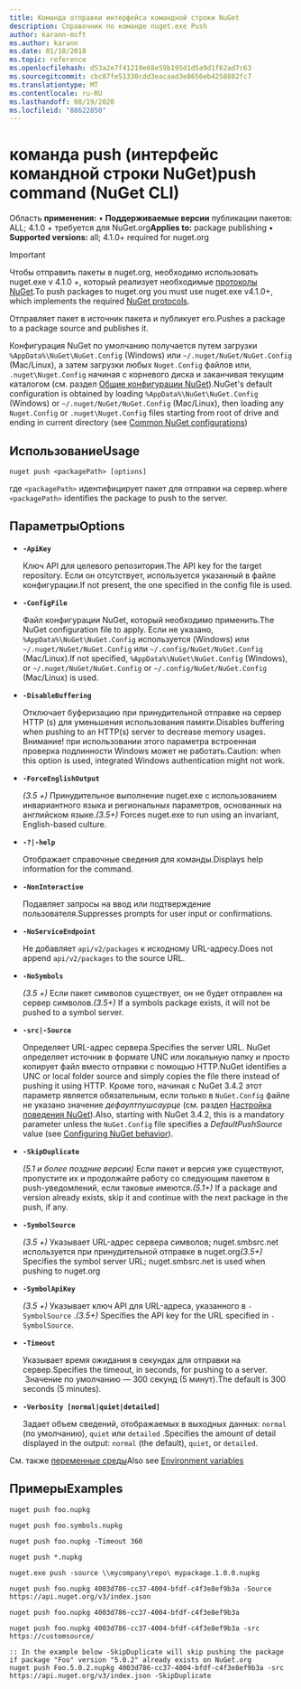 ```yaml
---
title: Команда отправки интерфейса командной строки NuGet
description: Справочник по команде nuget.exe Push
author: karann-msft
ms.author: karann
ms.date: 01/18/2018
ms.topic: reference
ms.openlocfilehash: d53a2e7f41219e68e59b195d1d5a9d1f62ad7c63
ms.sourcegitcommit: cbc87fe51330cdd3eacaad3e8656eb4258882fc7
ms.translationtype: MT
ms.contentlocale: ru-RU
ms.lasthandoff: 08/19/2020
ms.locfileid: "88622850"
---
```

# <a name="push-command-nuget-cli"></a><span data-ttu-id="dfb3a-103">команда push (интерфейс командной строки NuGet)</span><span class="sxs-lookup"><span data-stu-id="dfb3a-103">push command (NuGet CLI)</span></span>

<span data-ttu-id="dfb3a-104">Область **применения:** &bullet; **Поддерживаемые версии** публикации пакетов: ALL; 4.1.0 + требуется для NuGet.org</span><span class="sxs-lookup"><span data-stu-id="dfb3a-104">**Applies to:** package publishing &bullet; **Supported versions:** all; 4.1.0+ required for nuget.org</span></span>

> [!Important]
> <span data-ttu-id="dfb3a-105">Чтобы отправить пакеты в nuget.org, необходимо использовать nuget.exe v 4.1.0 +, который реализует необходимые [протоколы NuGet](../../api/nuget-protocols.md).</span><span class="sxs-lookup"><span data-stu-id="dfb3a-105">To push packages to nuget.org you must use nuget.exe v4.1.0+, which implements the required [NuGet protocols](../../api/nuget-protocols.md).</span></span>

<span data-ttu-id="dfb3a-106">Отправляет пакет в источник пакета и публикует его.</span><span class="sxs-lookup"><span data-stu-id="dfb3a-106">Pushes a package to a package source and publishes it.</span></span>

<span data-ttu-id="dfb3a-107">Конфигурация NuGet по умолчанию получается путем загрузки `%AppData%\NuGet\NuGet.Config` (Windows) или `~/.nuget/NuGet/NuGet.Config` (Mac/Linux), а затем загрузки любых `Nuget.Config` файлов или, `.nuget\Nuget.Config` начиная с корневого диска и заканчивая текущим каталогом (см. раздел [Общие конфигурации NuGet](../../consume-packages/configuring-nuget-behavior.md)).</span><span class="sxs-lookup"><span data-stu-id="dfb3a-107">NuGet's default configuration is obtained by loading `%AppData%\NuGet\NuGet.Config` (Windows) or `~/.nuget/NuGet/NuGet.Config` (Mac/Linux), then loading any `Nuget.Config` or `.nuget\Nuget.Config` files starting from root of drive and ending in current directory (see [Common NuGet configurations](../../consume-packages/configuring-nuget-behavior.md))</span></span>

## <a name="usage"></a><span data-ttu-id="dfb3a-108">Использование</span><span class="sxs-lookup"><span data-stu-id="dfb3a-108">Usage</span></span>

```cli
nuget push <packagePath> [options]
```

<span data-ttu-id="dfb3a-109">где `<packagePath>` идентифицирует пакет для отправки на сервер.</span><span class="sxs-lookup"><span data-stu-id="dfb3a-109">where `<packagePath>` identifies the package to push to the server.</span></span>

## <a name="options"></a><span data-ttu-id="dfb3a-110">Параметры</span><span class="sxs-lookup"><span data-stu-id="dfb3a-110">Options</span></span>

- **`-ApiKey`**

  <span data-ttu-id="dfb3a-111">Ключ API для целевого репозитория.</span><span class="sxs-lookup"><span data-stu-id="dfb3a-111">The API key for the target repository.</span></span> <span data-ttu-id="dfb3a-112">Если он отсутствует, используется указанный в файле конфигурации.</span><span class="sxs-lookup"><span data-stu-id="dfb3a-112">If not present,  the one specified in the config file is used.</span></span>

- **`-ConfigFile`**

  <span data-ttu-id="dfb3a-113">Файл конфигурации NuGet, который необходимо применить.</span><span class="sxs-lookup"><span data-stu-id="dfb3a-113">The NuGet configuration file to apply.</span></span> <span data-ttu-id="dfb3a-114">Если не указано, `%AppData%\NuGet\NuGet.Config` используется (Windows) или `~/.nuget/NuGet/NuGet.Config` или `~/.config/NuGet/NuGet.Config` (Mac/Linux).</span><span class="sxs-lookup"><span data-stu-id="dfb3a-114">If not specified, `%AppData%\NuGet\NuGet.Config` (Windows), or `~/.nuget/NuGet/NuGet.Config` or `~/.config/NuGet/NuGet.Config` (Mac/Linux) is used.</span></span>

- **`-DisableBuffering`**

  <span data-ttu-id="dfb3a-115">Отключает буферизацию при принудительной отправке на сервер HTTP (s) для уменьшения использования памяти.</span><span class="sxs-lookup"><span data-stu-id="dfb3a-115">Disables buffering when pushing to an HTTP(s) server to decrease memory usages.</span></span> <span data-ttu-id="dfb3a-116">Внимание! при использовании этого параметра встроенная проверка подлинности Windows может не работать.</span><span class="sxs-lookup"><span data-stu-id="dfb3a-116">Caution: when this option is used, integrated Windows authentication might not work.</span></span>

- **`-ForceEnglishOutput`**

  <span data-ttu-id="dfb3a-117">*(3.5 +)* Принудительное выполнение nuget.exe с использованием инвариантного языка и региональных параметров, основанных на английском языке.</span><span class="sxs-lookup"><span data-stu-id="dfb3a-117">*(3.5+)* Forces nuget.exe to run using an invariant, English-based culture.</span></span>

- **`-?|-help`**

  <span data-ttu-id="dfb3a-118">Отображает справочные сведения для команды.</span><span class="sxs-lookup"><span data-stu-id="dfb3a-118">Displays help information for the command.</span></span>

- **`-NonInteractive`**

  <span data-ttu-id="dfb3a-119">Подавляет запросы на ввод или подтверждение пользователя.</span><span class="sxs-lookup"><span data-stu-id="dfb3a-119">Suppresses prompts for user input or confirmations.</span></span>

- **`-NoServiceEndpoint`**

  <span data-ttu-id="dfb3a-120">Не добавляет `api/v2/packages` к исходному URL-адресу.</span><span class="sxs-lookup"><span data-stu-id="dfb3a-120">Does not append `api/v2/packages` to the source URL.</span></span>

- **`-NoSymbols`**

  <span data-ttu-id="dfb3a-121">*(3.5 +)* Если пакет символов существует, он не будет отправлен на сервер символов.</span><span class="sxs-lookup"><span data-stu-id="dfb3a-121">*(3.5+)* If a symbols package exists, it will not be pushed to a symbol server.</span></span>

- **`-src|-Source`**

  <span data-ttu-id="dfb3a-122">Определяет URL-адрес сервера.</span><span class="sxs-lookup"><span data-stu-id="dfb3a-122">Specifies the server URL.</span></span> <span data-ttu-id="dfb3a-123">NuGet определяет источник в формате UNC или локальную папку и просто копирует файл вместо отправки с помощью HTTP.</span><span class="sxs-lookup"><span data-stu-id="dfb3a-123">NuGet identifies a UNC or local folder source and simply copies the file there instead of pushing it using HTTP.</span></span>  <span data-ttu-id="dfb3a-124">Кроме того, начиная с NuGet 3.4.2 этот параметр является обязательным, если только в `NuGet.Config` файле не указано значение *дефаултпушсаурце* (см. раздел [Настройка поведения NuGet](../../consume-packages/configuring-nuget-behavior.md)).</span><span class="sxs-lookup"><span data-stu-id="dfb3a-124">Also, starting with NuGet 3.4.2, this is a mandatory parameter unless the `NuGet.Config` file specifies a *DefaultPushSource* value (see [Configuring NuGet behavior](../../consume-packages/configuring-nuget-behavior.md)).</span></span>

- **`-SkipDuplicate`**

  <span data-ttu-id="dfb3a-125">*(5.1 и более поздние версии)* Если пакет и версия уже существуют, пропустите их и продолжайте работу со следующим пакетом в push-уведомлений, если таковые имеются.</span><span class="sxs-lookup"><span data-stu-id="dfb3a-125">*(5.1+)* If a package and version already exists, skip it and continue with the next package in the push, if any.</span></span>

- **`-SymbolSource`**

  <span data-ttu-id="dfb3a-126">*(3.5 +)* Указывает URL-адрес сервера символов; nuget.smbsrc.net используется при принудительной отправке в nuget.org</span><span class="sxs-lookup"><span data-stu-id="dfb3a-126">*(3.5+)* Specifies the symbol server URL; nuget.smbsrc.net is used when pushing to nuget.org</span></span>

- **`-SymbolApiKey`**

  <span data-ttu-id="dfb3a-127">*(3.5 +)* Указывает ключ API для URL-адреса, указанного в `-SymbolSource` .</span><span class="sxs-lookup"><span data-stu-id="dfb3a-127">*(3.5+)* Specifies the API key for the URL specified in `-SymbolSource`.</span></span>

- **`-Timeout`**

  <span data-ttu-id="dfb3a-128">Указывает время ожидания в секундах для отправки на сервер.</span><span class="sxs-lookup"><span data-stu-id="dfb3a-128">Specifies the timeout, in seconds, for pushing to a server.</span></span> <span data-ttu-id="dfb3a-129"> Значение по умолчанию — 300 секунд (5 минут).</span><span class="sxs-lookup"><span data-stu-id="dfb3a-129">The default is 300 seconds (5 minutes).</span></span>

- **`-Verbosity [normal|quiet|detailed]`**

  <span data-ttu-id="dfb3a-130">Задает объем сведений, отображаемых в выходных данных: `normal` (по умолчанию), `quiet` или `detailed` .</span><span class="sxs-lookup"><span data-stu-id="dfb3a-130">Specifies the amount of detail displayed in the output: `normal` (the default), `quiet`, or `detailed`.</span></span>


<span data-ttu-id="dfb3a-131">См. также [переменные среды](cli-ref-environment-variables.md)</span><span class="sxs-lookup"><span data-stu-id="dfb3a-131">Also see [Environment variables](cli-ref-environment-variables.md)</span></span>

## <a name="examples"></a><span data-ttu-id="dfb3a-132">Примеры</span><span class="sxs-lookup"><span data-stu-id="dfb3a-132">Examples</span></span>

```cli
nuget push foo.nupkg

nuget push foo.symbols.nupkg

nuget push foo.nupkg -Timeout 360

nuget push *.nupkg

nuget.exe push -source \\mycompany\repo\ mypackage.1.0.0.nupkg

nuget push foo.nupkg 4003d786-cc37-4004-bfdf-c4f3e8ef9b3a -Source https://api.nuget.org/v3/index.json

nuget push foo.nupkg 4003d786-cc37-4004-bfdf-c4f3e8ef9b3a

nuget push foo.nupkg 4003d786-cc37-4004-bfdf-c4f3e8ef9b3a -src https://customsource/

:: In the example below -SkipDuplicate will skip pushing the package if package "Foo" version "5.0.2" already exists on NuGet.org
nuget push Foo.5.0.2.nupkg 4003d786-cc37-4004-bfdf-c4f3e8ef9b3a -src https://api.nuget.org/v3/index.json -SkipDuplicate
```

